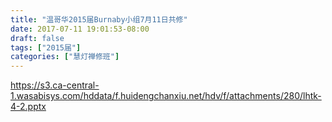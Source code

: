 ```yaml
---
title: "温哥华2015届Burnaby小组7月11日共修"
date: 2017-07-11 19:01:53-08:00
draft: false
tags: ["2015届"]
categories: ["慧灯禅修班"]
---
```

https://s3.ca-central-1.wasabisys.com/hddata/f.huidengchanxiu.net/hdv/f/attachments/280/lhtk-4-2.pptx
